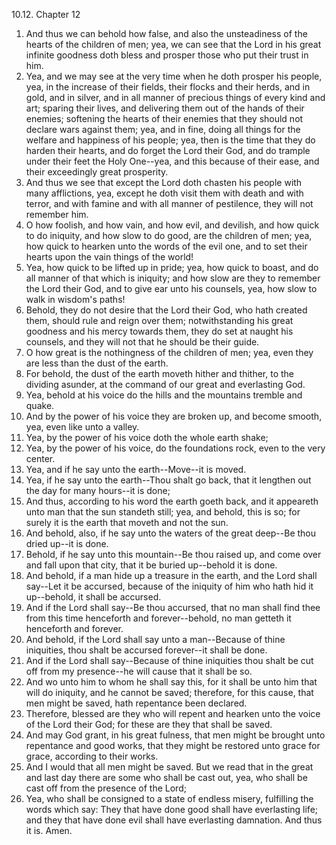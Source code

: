 10.12. Chapter 12
1. And thus we can behold how false, and also the unsteadiness of the hearts of the children of men; yea, we can see that the Lord in his great infinite goodness doth bless and prosper those who put their trust in him.
2. Yea, and we may see at the very time when he doth prosper his people, yea, in the increase of their fields, their flocks and their herds, and in gold, and in silver, and in all manner of precious things of every kind and art; sparing their lives, and delivering them out of the hands of their enemies; softening the hearts of their enemies that they should not declare wars against them; yea, and in fine, doing all things for the welfare and happiness of his people; yea, then is the time that they do harden their hearts, and do forget the Lord their God, and do trample under their feet the Holy One--yea, and this because of their ease, and their exceedingly great prosperity.
3. And thus we see that except the Lord doth chasten his people with many afflictions, yea, except he doth visit them with death and with terror, and with famine and with all manner of pestilence, they will not remember him.
4. O how foolish, and how vain, and how evil, and devilish, and how quick to do iniquity, and how slow to do good, are the children of men; yea, how quick to hearken unto the words of the evil one, and to set their hearts upon the vain things of the world!
5. Yea, how quick to be lifted up in pride; yea, how quick to boast, and do all manner of that which is iniquity; and how slow are they to remember the Lord their God, and to give ear unto his counsels, yea, how slow to walk in wisdom's paths!
6. Behold, they do not desire that the Lord their God, who hath created them, should rule and reign over them; notwithstanding his great goodness and his mercy towards them, they do set at naught his counsels, and they will not that he should be their guide.
7. O how great is the nothingness of the children of men; yea, even they are less than the dust of the earth.
8. For behold, the dust of the earth moveth hither and thither, to the dividing asunder, at the command of our great and everlasting God.
9. Yea, behold at his voice do the hills and the mountains tremble and quake.
10. And by the power of his voice they are broken up, and become smooth, yea, even like unto a valley.
11. Yea, by the power of his voice doth the whole earth shake;
12. Yea, by the power of his voice, do the foundations rock, even to the very center.
13. Yea, and if he say unto the earth--Move--it is moved.
14. Yea, if he say unto the earth--Thou shalt go back, that it lengthen out the day for many hours--it is done;
15. And thus, according to his word the earth goeth back, and it appeareth unto man that the sun standeth still; yea, and behold, this is so; for surely it is the earth that moveth and not the sun.
16. And behold, also, if he say unto the waters of the great deep--Be thou dried up--it is done.
17. Behold, if he say unto this mountain--Be thou raised up, and come over and fall upon that city, that it be buried up--behold it is done.
18. And behold, if a man hide up a treasure in the earth, and the Lord shall say--Let it be accursed, because of the iniquity of him who hath hid it up--behold, it shall be accursed.
19. And if the Lord shall say--Be thou accursed, that no man shall find thee from this time henceforth and forever--behold, no man getteth it henceforth and forever.
20. And behold, if the Lord shall say unto a man--Because of thine iniquities, thou shalt be accursed forever--it shall be done.
21. And if the Lord shall say--Because of thine iniquities thou shalt be cut off from my presence--he will cause that it shall be so.
22. And wo unto him to whom he shall say this, for it shall be unto him that will do iniquity, and he cannot be saved; therefore, for this cause, that men might be saved, hath repentance been declared.
23. Therefore, blessed are they who will repent and hearken unto the voice of the Lord their God; for these are they that shall be saved.
24. And may God grant, in his great fulness, that men might be brought unto repentance and good works, that they might be restored unto grace for grace, according to their works.
25. And I would that all men might be saved. But we read that in the great and last day there are some who shall be cast out, yea, who shall be cast off from the presence of the Lord;
26. Yea, who shall be consigned to a state of endless misery, fulfilling the words which say: They that have done good shall have everlasting life; and they that have done evil shall have everlasting damnation. And thus it is. Amen.

